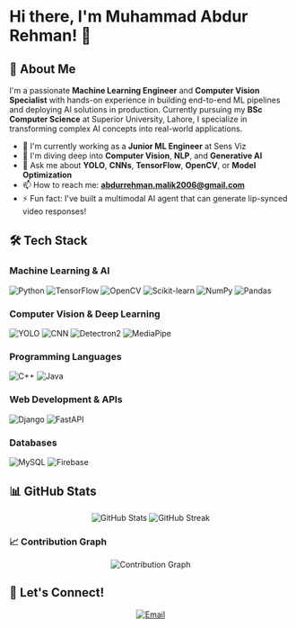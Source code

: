 # Hi there, I'm Muhammad Abdur Rehman! 👋

## 🚀 About Me
I'm a passionate **Machine Learning Engineer** and **Computer Vision Specialist** with hands-on experience in building end-to-end ML pipelines and deploying AI solutions in production. Currently pursuing my **BSc Computer Science** at Superior University, Lahore, I specialize in transforming complex AI concepts into real-world applications.

- 🔭 I'm currently working as a **Junior ML Engineer** at Sens Viz
- 🌱 I'm diving deep into **Computer Vision**, **NLP**, and **Generative AI**
- 💬 Ask me about **YOLO**, **CNNs**, **TensorFlow**, **OpenCV**, or **Model Optimization**
- 📫 How to reach me: **abdurrehman.malik2006@gmail.com**
- ⚡ Fun fact: I've built a multimodal AI agent that can generate lip-synced video responses!

## 🛠️ Tech Stack

### Machine Learning & AI
![Python](https://img.shields.io/badge/-Python-3776AB?style=flat-square&logo=python&logoColor=white)
![TensorFlow](https://img.shields.io/badge/-TensorFlow-FF6F00?style=flat-square&logo=tensorflow&logoColor=white)
![OpenCV](https://img.shields.io/badge/-OpenCV-5C3EE8?style=flat-square&logo=opencv&logoColor=white)
![Scikit-learn](https://img.shields.io/badge/-Scikit--learn-F7931E?style=flat-square&logo=scikit-learn&logoColor=white)
![NumPy](https://img.shields.io/badge/-NumPy-013243?style=flat-square&logo=numpy&logoColor=white)
![Pandas](https://img.shields.io/badge/-Pandas-150458?style=flat-square&logo=pandas&logoColor=white)

### Computer Vision & Deep Learning
![YOLO](https://img.shields.io/badge/-YOLO-00FFFF?style=flat-square&logo=yolo&logoColor=black)
![CNN](https://img.shields.io/badge/-CNN-FF6B6B?style=flat-square&logo=neural-network&logoColor=white)
![Detectron2](https://img.shields.io/badge/-Detectron2-1877F2?style=flat-square&logo=facebook&logoColor=white)
![MediaPipe](https://img.shields.io/badge/-MediaPipe-0066CC?style=flat-square&logo=google&logoColor=white)

### Programming Languages
![C++](https://img.shields.io/badge/-C++-00599C?style=flat-square&logo=c%2B%2B&logoColor=white)
![Java](https://img.shields.io/badge/-Java-ED8B00?style=flat-square&logo=java&logoColor=white)

### Web Development & APIs
![Django](https://img.shields.io/badge/-Django-092E20?style=flat-square&logo=django&logoColor=white)
![FastAPI](https://img.shields.io/badge/-FastAPI-009688?style=flat-square&logo=fastapi&logoColor=white)

### Databases
![MySQL](https://img.shields.io/badge/-MySQL-4479A1?style=flat-square&logo=mysql&logoColor=white)
![Firebase](https://img.shields.io/badge/-Firebase-FFCA28?style=flat-square&logo=firebase&logoColor=black)


## 📊 GitHub Stats

<div align="center">
  <img src="https://github-readme-stats.vercel.app/api?username=Abdurrehman4u&show_icons=true&theme=radical&hide_border=true&include_all_commits=true&count_private=true&cache_seconds=7200" alt="GitHub Stats" />
  <img src="https://streak-stats.demolab.com/?user=Abdurrehman4u&theme=radical&hide_border=true" alt="GitHub Streak" />
</div>


### 📈 Contribution Graph
<div align="center">
  <img src="https://github-readme-activity-graph.vercel.app/graph?username=Abdurrehman4u&theme=redical&hide_border=true&custom_title=Contribution%20Graph" alt="Contribution Graph" />
</div>


## 🤝 Let's Connect!

<div align="center">

[![Email](https://img.shields.io/badge/-Email-D14836?style=for-the-badge&logo=gmail&logoColor=white)](mailto:abdurrehman.malik2006@gmail.com)

</div>

